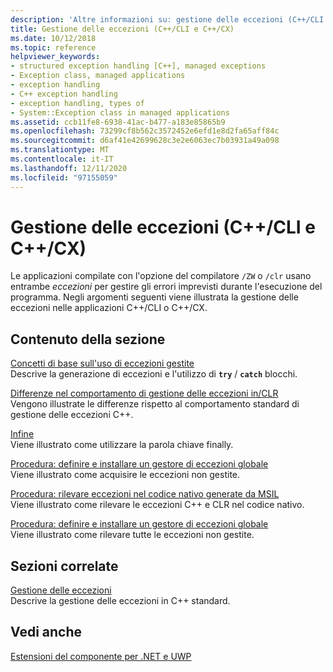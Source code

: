 ```yaml
---
description: 'Altre informazioni su: gestione delle eccezioni (C++/CLI e C++/CX)'
title: Gestione delle eccezioni (C++/CLI e C++/CX)
ms.date: 10/12/2018
ms.topic: reference
helpviewer_keywords:
- structured exception handling [C++], managed exceptions
- Exception class, managed applications
- exception handling
- C++ exception handling
- exception handling, types of
- System::Exception class in managed applications
ms.assetid: ccb11fe8-6938-41ac-b477-a183e85865b9
ms.openlocfilehash: 73299cf8b562c3572452e6efd1e8d2fa65aff84c
ms.sourcegitcommit: d6af41e42699628c3e2e6063ec7b03931a49a098
ms.translationtype: MT
ms.contentlocale: it-IT
ms.lasthandoff: 12/11/2020
ms.locfileid: "97155059"
---
```

# <a name="exception-handling--ccli-and-ccx"></a>Gestione delle eccezioni (C++/CLI e C++/CX)

Le applicazioni compilate con l'opzione del compilatore `/ZW` o `/clr` usano entrambe *eccezioni* per gestire gli errori imprevisti durante l'esecuzione del programma. Negli argomenti seguenti viene illustrata la gestione delle eccezioni nelle applicazioni C++/CLI o C++/CX.

## <a name="in-this-section"></a>Contenuto della sezione

[Concetti di base sull'uso di eccezioni gestite](../dotnet/basic-concepts-in-using-managed-exceptions.md)<br/>
Descrive la generazione di eccezioni e l'utilizzo di **`try`** / **`catch`** blocchi.

[Differenze nel comportamento di gestione delle eccezioni in/CLR](../dotnet/differences-in-exception-handling-behavior-under-clr.md)<br/>
Vengono illustrate le differenze rispetto al comportamento standard di gestione delle eccezioni C++.

[Infine](../dotnet/finally.md)<br/>
Viene illustrato come utilizzare la parola chiave finally.

[Procedura: definire e installare un gestore di eccezioni globale](../dotnet/how-to-define-and-install-a-global-exception-handler.md)<br/>
Viene illustrato come acquisire le eccezioni non gestite.

[Procedura: rilevare eccezioni nel codice nativo generate da MSIL](../dotnet/how-to-catch-exceptions-in-native-code-thrown-from-msil.md)<br/>
Viene illustrato come rilevare le eccezioni C++ e CLR nel codice nativo.

[Procedura: definire e installare un gestore di eccezioni globale](../dotnet/how-to-define-and-install-a-global-exception-handler.md)<br/>
Viene illustrato come rilevare tutte le eccezioni non gestite.

## <a name="related-sections"></a>Sezioni correlate

[Gestione delle eccezioni](../cpp/exception-handling-in-visual-cpp.md)<br/>
Descrive la gestione delle eccezioni in C++ standard.

## <a name="see-also"></a>Vedi anche

[Estensioni del componente per .NET e UWP](component-extensions-for-runtime-platforms.md)
